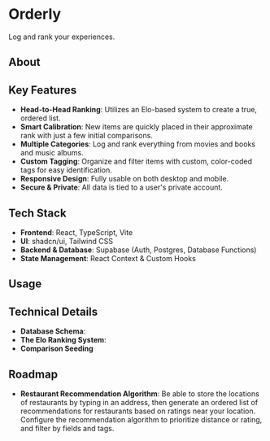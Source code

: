 # Orderly

Log and rank your experiences.

## About

## Key Features

- **Head-to-Head Ranking**: Utilizes an Elo-based system to create a true, ordered list.
- **Smart Calibration**: New items are quickly placed in their approximate rank with just a few initial comparisons.
- **Multiple Categories**: Log and rank everything from movies and books and music albums.
- **Custom Tagging**: Organize and filter items with custom, color-coded tags for easy identification.
- **Responsive Design**: Fully usable on both desktop and mobile.
- **Secure & Private**: All data is tied to a user's private account.

## Tech Stack

- **Frontend**: React, TypeScript, Vite
- **UI**: shadcn/ui, Tailwind CSS
- **Backend & Database**: Supabase (Auth, Postgres, Database Functions)
- **State Management**: React Context & Custom Hooks

## Usage

## Technical Details

- **Database Schema**:
- **The Elo Ranking System**:
- **Comparison Seeding**

## Roadmap

- **Restaurant Recommendation Algorithm**: Be able to store the locations of restaurants by typing in an address, then generate an ordered list of recommendations for restaurants based on ratings near your location. Configure the recommendation algorithm to prioritize distance or rating, and filter by fields and tags.
